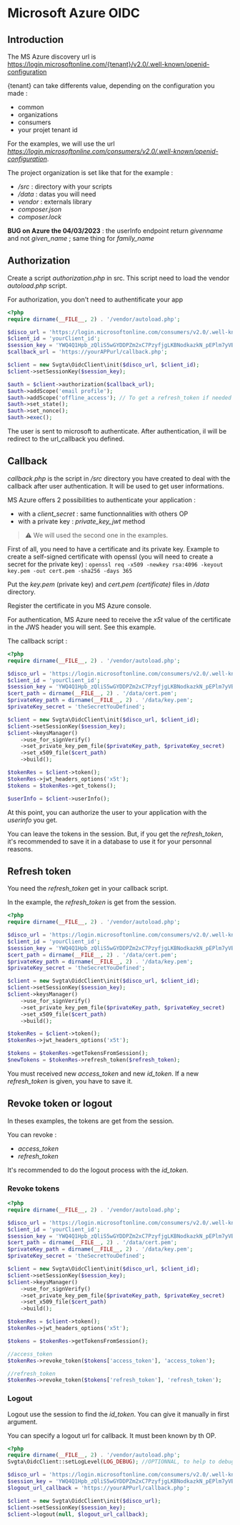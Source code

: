 # Microsoft Azure OIDC

## Introduction

The MS Azure discovery url is https://login.microsoftonline.com/{tenant}/v2.0/.well-known/openid-configuration

{tenant} can take differents value, depending on the configuration you made :

* common
* organizations
* consumers
* your projet tenant id

For the examples, we will use the url _https://login.microsoftonline.com/consumers/v2.0/.well-known/openid-configuration_.

The project organization is set like that for the example :

* _/src_ : directory with your scripts
* _/data_ : datas you will need
* _vendor_ : externals library
* _composer.json_
* _composer.lock_

**BUG on Azure the 04/03/2023** : the userInfo endpoint return _givenname_ and not _given\_name_ ; same thing for _family\_name_

## Authorization

Create a script _authorization.php_ in src. This script need to load the vendor _autoload.php_ script.

For authorization, you don't need to authentificate your app

```php
<?php
require dirname(__FILE__, 2) . '/vendor/autoload.php';

$disco_url = 'https://login.microsoftonline.com/consumers/v2.0/.well-known/openid-configuration';
$client_id = 'yourClient_id';
$session_key = 'YWQ4Q1Hpb_zQliS5wGYDDPZm2xC7PzyfjgLKBNodkazkN_pEPlm7yVBw5r9_pDzSwHJRsFVZShQyb_LFUSMBGQ';
$callback_url = 'https://yourAPPurl/callback.php';

$client = new Svgta\OidcClient\init($disco_url, $client_id);
$client->setSessionKey($session_key);

$auth = $client->authorization($callback_url);
$auth->addScope('email profile');
$auth->addScope('offline_access'); // To get a refresh_token if needed
$auth->set_state();
$auth->set_nonce();
$auth->exec();
```

The user is sent to microsoft to authenticate. After authentication, il will be redirect to the url\_callback you defined.

## Callback

_callback.php_ is the script in _/src_ directory you have created to deal with the callback after user authentication. It will be used to get user informations.

MS Azure offers 2 possibilities to authenticate your application :

* with a _client\_secret_ : same functionnalities with others OP
* with a private key : _private\_key\_jwt_ method

> :warning: We will used the second one in the examples.

First of all, you need to have a certificate and its private key. Example to create a self-signed certificate with openssl (you will need to create a secret for the private key) : `openssl req -x509 -newkey rsa:4096 -keyout key.pem -out cert.pem -sha256 -days 365`

Put the _key.pem_ (private key) and _cert.pem (certificate)_ files in _/data_ directory.

Register the certificate in you MS Azure console.

For authentication, MS Azure need to receive the _x5t_ value of the certificate in the JWS header you will sent. See this example.

The callback script :

```php
<?php
require dirname(__FILE__, 2) . '/vendor/autoload.php';

$disco_url = 'https://login.microsoftonline.com/consumers/v2.0/.well-known/openid-configuration';
$client_id = 'yourClient_id';
$session_key = 'YWQ4Q1Hpb_zQliS5wGYDDPZm2xC7PzyfjgLKBNodkazkN_pEPlm7yVBw5r9_pDzSwHJRsFVZShQyb_LFUSMBGQ';
$cert_path = dirname(__FILE__, 2) . '/data/cert.pem';
$privateKey_path = dirname(__FILE__, 2) . '/data/key.pem';
$privateKey_secret = 'theSecretYouDefined';

$client = new Svgta\OidcClient\init($disco_url, $client_id);
$client->setSessionKey($session_key);
$client->keysManager()
    ->use_for_signVerify()
    ->set_private_key_pem_file($privateKey_path, $privateKey_secret)
    ->set_x509_file($cert_path)
    ->build();

$tokenRes = $client->token();
$tokenRes->jwt_headers_options('x5t');
$tokens = $tokenRes->get_tokens();

$userInfo = $client->userInfo();
```

At this point, you can authorize the user to your application with the _userinfo_ you get.

You can leave the tokens in the session. But, if you get the _refresh\_token_, it's recommended to save it in a database to use it for your personnal reasons.

## Refresh token

You need the _refresh\_token_ get in your callback script.

In the example, the _refresh\_token_ is get from the session.

```php
<?php
require dirname(__FILE__, 2) . '/vendor/autoload.php';

$disco_url = 'https://login.microsoftonline.com/consumers/v2.0/.well-known/openid-configuration';
$client_id = 'yourClient_id';
$session_key = 'YWQ4Q1Hpb_zQliS5wGYDDPZm2xC7PzyfjgLKBNodkazkN_pEPlm7yVBw5r9_pDzSwHJRsFVZShQyb_LFUSMBGQ';
$cert_path = dirname(__FILE__, 2) . '/data/cert.pem';
$privateKey_path = dirname(__FILE__, 2) . '/data/key.pem';
$privateKey_secret = 'theSecretYouDefined';

$client = new Svgta\OidcClient\init($disco_url, $client_id);
$client->setSessionKey($session_key);
$client->keysManager()
    ->use_for_signVerify()
    ->set_private_key_pem_file($privateKey_path, $privateKey_secret)
    ->set_x509_file($cert_path)
    ->build();

$tokenRes = $client->token();
$tokenRes->jwt_headers_options('x5t');

$tokens = $tokenRes->getTokensFromSession();
$newTokens = $tokenRes->refresh_token($refresh_token);

```

You must received new _access\_token_ and new _id\_token_. If a new _refresh\_token_ is given, you have to save it.

## Revoke token or logout

In theses examples, the tokens are get from the session.

You can revoke :

* _access\_token_
* _refresh\_token_

It's recommended to do the logout process with the _id\_token_.

### Revoke tokens

```php
<?php
require dirname(__FILE__, 2) . '/vendor/autoload.php';

$disco_url = 'https://login.microsoftonline.com/consumers/v2.0/.well-known/openid-configuration';
$client_id = 'yourClient_id';
$session_key = 'YWQ4Q1Hpb_zQliS5wGYDDPZm2xC7PzyfjgLKBNodkazkN_pEPlm7yVBw5r9_pDzSwHJRsFVZShQyb_LFUSMBGQ';
$cert_path = dirname(__FILE__, 2) . '/data/cert.pem';
$privateKey_path = dirname(__FILE__, 2) . '/data/key.pem';
$privateKey_secret = 'theSecretYouDefined';

$client = new Svgta\OidcClient\init($disco_url, $client_id);
$client->setSessionKey($session_key);
$client->keysManager()
    ->use_for_signVerify()
    ->set_private_key_pem_file($privateKey_path, $privateKey_secret)
    ->set_x509_file($cert_path)
    ->build();

$tokenRes = $client->token();
$tokenRes->jwt_headers_options('x5t');

$tokens = $tokenRes->getTokensFromSession();

//access_token
$tokenRes->revoke_token($tokens['access_token'], 'access_token');

//refresh_token
$tokenRes->revoke_token($tokens['refresh_token'], 'refresh_token');
```

### Logout

Logout use the session to find the _id\_token_. You can give it manually in first argument.

You can specify a logout url for callback. It must been known by th OP.

```php
<?php
require dirname(__FILE__, 2) . '/vendor/autoload.php';
Svgta\OidcClient::setLogLevel(LOG_DEBUG); //OPTIONNAL, to help to debug

$disco_url = 'https://login.microsoftonline.com/consumers/v2.0/.well-known/openid-configuration';
$session_key = 'YWQ4Q1Hpb_zQliS5wGYDDPZm2xC7PzyfjgLKBNodkazkN_pEPlm7yVBw5r9_pDzSwHJRsFVZShQyb_LFUSMBGQ';
$logout_url_callback = 'https://yourAPPurl/callback.php';

$client = new Svgta\OidcClient\init($disco_url);
$client->setSessionKey($session_key);
$client->logout(null, $logout_url_callback);
```
